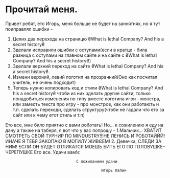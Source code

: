 # Прочитай меня. 
Привет ребят, ето Игорь, меня больше не будет на заннятиях, но я тут поиправлял ошибки - 
1. Целих два перехода на страницю ₴What is lethal Company? And his a secret history₴
2. Зделали исправили ошибки с оступами(если в кратце - била разница с оступами на главном сайте и на сайте с ₴What is lethal Company? And his a secret history₴)
3. Зделали верхний переход на сайте ₴What is lethal Company? And his a secret history₴.
4. Измени верхний, левий логотип на прозрачний(Оно как посчитал учитель, не очень подходит)
5. Теперь нужно копировать код и стили  ₴What is lethal Company? And his a secret history₴ чтоби из них зделать другие сайти, только понадобиться изменения по типу вместе логотипа игри - монстра, или заместь текста про игру - про монстров, как они работають и т.п. сделать переходи, сделать структуру(чтоби не гадали что ето за сайт или к чему етот стиль и т.п)

Ето все, мне било приятно с вами роботать! Но... к сожилению я еду на дачу а также на таберя, я вот что у вас попрошу - 1.Мальчик... ХВАТИТ СМОТРЕТЬ СВОЙ ТУРНИР ПО MINDUSTRY!!!НЕ ЛЕНИСЬ И РОБОТАЙЙЙ! ИНАЧЕ Я ТЕБЯ ЗАКОПАЮ В МОГИЛУ ЖИВЄЕМ!
2. Девечка, СЛЕДИ ЗА НИМ! ЕСЛИ ОН БУДЕТ ОТЛИКАТСЯ МОЕШЬ БИТЬ ЕГО ПО ГОЛОВУШКЕ-ЧЕРЕПУШКЕ
Ето все. Удачи вам!є

                                   С пожиланием удачи

                                              Игорь Папин
